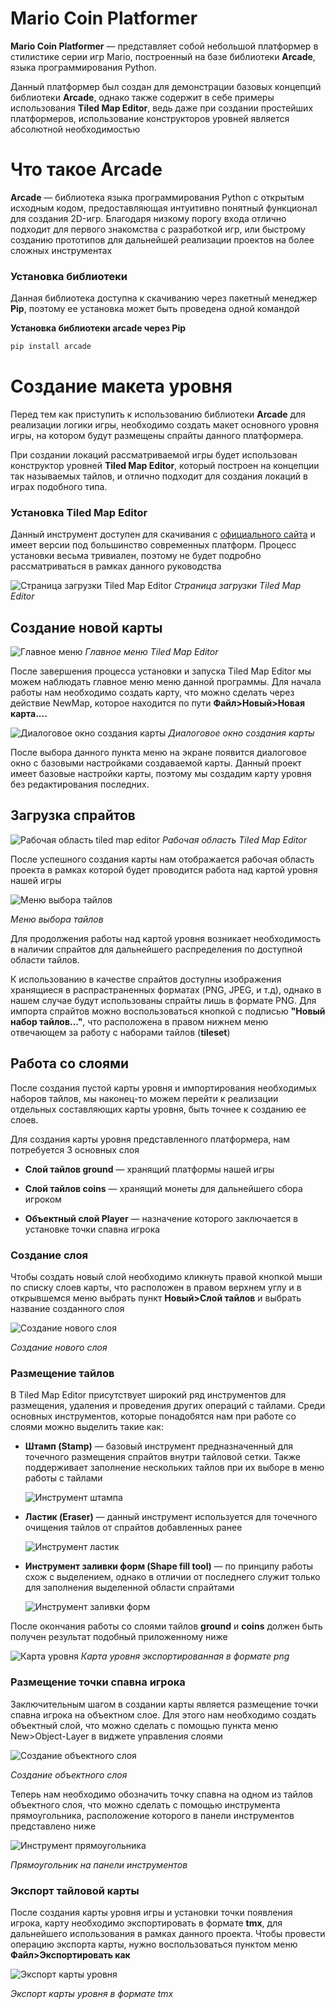 # Mario Coin Platformer

**Mario Coin Platformer** — представляет собой небольшой платформер в стилистике серии игр Mario, построенный на базе библиотеки **Arcade**, языка программирования Python.

Данный платформер был создан для демонстрации базовых концепций библиотеки **Arcade**, однако также содержит в себе примеры использования **Tiled Map Editor**, ведь даже при создании простейших платформеров, использование конструкторов уровней является абсолютной необходимостью

# Что такое Arcade

**Arcade** — библиотека языка программирования Python с открытым исходным кодом, предоставляющая интуитивно понятный функционал для создания 2D-игр. Благодаря низкому порогу входа отлично подходит для первого знакомства с разработкой игр, или быстрому созданию прототипов для дальнейшей реализации проектов на более сложных инструментах

### Установка библиотеки
Данная библиотека доступна к скачиванию через пакетный менеджер **Pip**, поэтому ее установка может быть проведена одной командой

**Установка библиотеки arcade через Pip**
```bash
pip install arcade
```

# Создание макета уровня

Перед тем как приступить к использованию библиотеки **Arcade** для реализации логики игры, необходимо создать макет основного уровня игры, на котором будут размещены спрайты данного платформера.

При создании локаций рассматриваемой игры будет использован конструктор уровней **Tiled Map Editor**, который построен на концепции так называемых тайлов, и отлично подходит для создания локаций в играх подобного типа.

### Установка Tiled Map Editor
Данный инструмент доступен для скачивания с [официального сайта](https://www.mapeditor.org/) и имеет версии под большинство современных платформ. Процесс установки весьма тривиален, поэтому не будет подробно рассматриваться в рамках данного руководства


![Страница загрузки Tiled Map Editor](./images/download.png)
_Страница загрузки Tiled Map Editor_

## Создание новой карты
![Главное меню](./images/main_menu.png)
_Главное меню Tiled Map Editor_

После завершения процесса установки и запуска Tiled Map Editor мы можем наблюдать главное меню меню данной программы. Для начала работы нам необходимо создать карту, что можно сделать через действие NewMap, которое находится по пути **Файл>Новый>Новая карта....**

![Диалоговое окно создания карты](./images/create_map.png)
_Диалоговое окно создания карты_

После выбора данного пункта меню на экране появится диалоговое окно с базовыми настройками создаваемой карты. Данный проект имеет базовые настройки карты, поэтому мы создадим карту уровня без редактирования последних.

## Загрузка спрайтов
![Рабочая область tiled map editor](./images/menu.png)
_Рабочая область Tiled Map Editor_

После успешного создания карты нам отображается рабочая область проекта в рамках которой будет проводится работа над картой уровня нашей игры 

![Меню выбора тайлов](./images/tail_menu.png)

_Меню выбора тайлов_

Для продолжения работы над картой уровня возникает необходимость в наличии спрайтов для дальнейшего распределения по доступной области тайлов.

 К использованию в качестве спрайтов доступны изображения хранящиеся в распрастраненных форматах (PNG, JPEG, и т.д), однако в нашем случае будут использованы спрайты лишь в формате PNG. Для импорта спрайтов можно воспользоваться кнопкой с подписью **"Новый набор тайлов..."**, что расположена в правом нижнем меню отвечающем за работу с наборами тайлов (**tileset**)

## Работа со слоями

После создания пустой карты уровня и импортирования необходимых наборов тайлов, мы наконец-то можем перейти к реализации отдельных составляющих карты уровня, быть точнее к созданию ее слоев.

Для создания карты уровня представленного платформера, нам потребуется 3 основных слоя

- **Слой тайлов ground** — хранящий платформы нашей игры

- **Слой тайлов coins** — хранящий монеты для дальнейшего сбора игроком

- **Объектный слой Player** — назначение которого заключается в установке точки спавна игрока

### Создание слоя

Чтобы создать новый слой необходимо кликнуть правой кнопкой мыши по списку слоев карты, что расположен в правом верхнем углу и в открывшемся меню выбрать пункт **Новый>Слой тайлов** и выбрать название созданного слоя

![Создание нового слоя](./images/create_layer.png)

_Создание нового слоя_

### Размещение тайлов

В Tiled Map Editor присутствует широкий ряд инструментов для размещения, удаления и проведения других операций с тайлами. Среди основных инструментов, которые понадобятся нам при работе со слоями можно выделить такие как:

- **Штамп (Stamp)** — базовый инструмент предназначенный для точечного размещения спрайтов внутри тайловой сетки. Также поддерживает заполнение нескольких тайлов при их выборе в меню работы с тайлами

  ![Инструмент штампа](./images/stamp.png)

- **Ластик (Eraser)** — данный инструмент используется для точечного очищения тайлов от спрайтов добавленных ранее

  ![Инструмент ластик](./images/eraser.png)
  
- **Инструмент заливки форм (Shape fill tool)** — по принципу работы схож с выделением, однако в отличии от последнего служит только для заполнения выделенной области спрайтами

  ![Инструмент заливки форм](./images/shape_fill_tool.png)

После окончания работы со слоями тайлов **ground** и **coins** должен быть получен результат подобный приложенному ниже

![Карта уровня](./images/map.png)
_Карта уровня экспортированная в формате png_

### Размещение точки спавна игрока

Заключительным шагом в создании карты является размещение точки спавна игрока на объектном слое. Для этого нам необходимо создать объектный слой, что можно сделать с помощью пункта меню New>Object-Layer в виджете управления слоями

![Создание объектного слоя](./images/create_obj_layer.png)

_Создание объектного слоя_

Теперь нам необходимо обозначить точку спавна на одном из тайлов объектного слоя, что можно сделать с помощью инструмента прямоугольника, расположение которого в панели инструментов представлено ниже

![Инструмент прямоугольника](./images/rectangle_tool.png)

_Прямоугольник на панели инструментов_

### Экспорт тайловой карты
После создания карты уровня игры и установки точки появления игрока, карту необходимо экспортировать в формате **tmx**, для дальнейшего использования в рамках данного проекта. Чтобы провести операцию экспорта карты, нужно воспользоваться пунктом меню **Файл>Экспортировать как**

![Экспорт карты уровня](./images/export_menu.png)

_Экспорт карты уровня в формате tmx_
